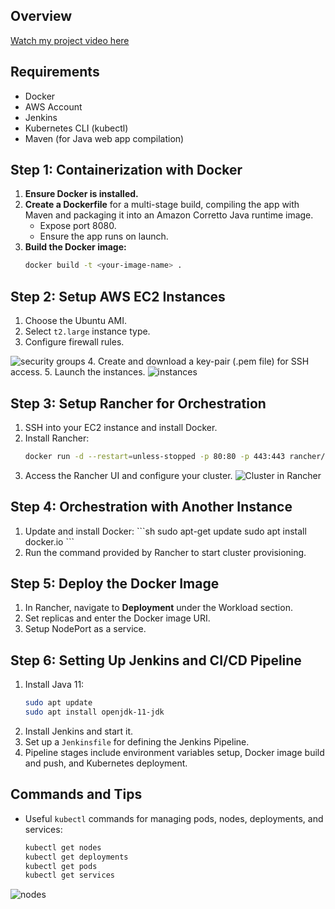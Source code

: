 ## Overview
[Watch my project video here](https://www.youtube.com/watch?v=GZPE4JriT0o)

## Requirements

- Docker
- AWS Account
- Jenkins
- Kubernetes CLI (kubectl)
- Maven (for Java web app compilation)

## Step 1: Containerization with Docker

1. **Ensure Docker is installed.**
2. **Create a Dockerfile** for a multi-stage build, compiling the app with Maven and packaging it into an Amazon Corretto Java runtime image.
    - Expose port 8080.
    - Ensure the app runs on launch.
3. **Build the Docker image:**
   ```sh
   docker build -t <your-image-name> .

## Step 2: Setup AWS EC2 Instances

1. Choose the Ubuntu AMI.
2. Select `t2.large` instance type.
3. Configure firewall rules.
<img alt="security groups" src="img/aws-security-group.png"/>
4. Create and download a key-pair (.pem file) for SSH access.
5. Launch the instances.
   <img alt="instances" src="img/instances.png"/>

## Step 3: Setup Rancher for Orchestration

1. SSH into your EC2 instance and install Docker.
2. Install Rancher:
   ```sh
   docker run -d --restart=unless-stopped -p 80:80 -p 443:443 rancher/rancher
   
3. Access the Rancher UI and configure your cluster.
   <img alt="Cluster in Rancher" src="img/rancher-cluster.png"/>

## Step 4: Orchestration with Another Instance

1. Update and install Docker:
   \```sh
   sudo apt-get update
   sudo apt install docker.io
   \```
2. Run the command provided by Rancher to start cluster provisioning.

## Step 5: Deploy the Docker Image

1. In Rancher, navigate to **Deployment** under the Workload section.
2. Set replicas and enter the Docker image URI.
3. Setup NodePort as a service.

## Step 6: Setting Up Jenkins and CI/CD Pipeline

1. Install Java 11:
   ```sh
   sudo apt update
   sudo apt install openjdk-11-jdk
   
2. Install Jenkins and start it.
3. Set up a `Jenkinsfile` for defining the Jenkins Pipeline.
4. Pipeline stages include environment variables setup, Docker image build and push, and Kubernetes deployment.

## Commands and Tips

- Useful `kubectl` commands for managing pods, nodes, deployments, and services:
    ```sh
  kubectl get nodes
  kubectl get deployments
  kubectl get pods
  kubectl get services
<img alt="nodes" src="img/kubectl-nodes.png"/>
